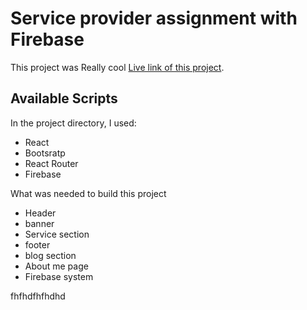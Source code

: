 # Service provider assignment with Firebase

This project was Really cool [Live link of this project](https://serviceproviderassi.netlify.app).

## Available Scripts

In the project directory, I used:
-   React
-   Bootsratp
-   React Router
-   Firebase

What was needed to build this project
-   Header
-   banner
-   Service section
-   footer
-   blog section
-   About me page
-   Firebase system


fhfhdfhfhdhd